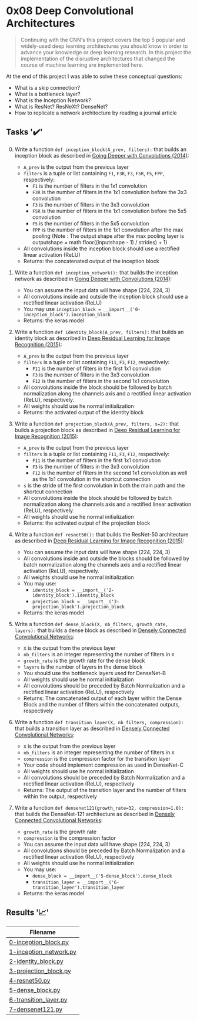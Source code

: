 # 0x08 Deep Convolutional Architectures

> Continuing with the CNN's this project covers the top 5 popular and widely-used deep learning architectures you should know in order to advance your knowledge or deep learning research. In this project the implementation of the disruptive architectures that changed the course of machine learning are implemented here.

At the end of this project I was able to solve these conceptual questions:

* What is a skip connection?
* What is a bottleneck layer?
* What is the Inception Network?
* What is ResNet? ResNeXt? DenseNet?
* How to replicate a network architecture by reading a journal article

## Tasks ':heavy_check_mark:'

0. Write a function `def inception_block(A_prev, filters):` that builds an inception block as described in [Going Deeper with Convolutions (2014)](https://arxiv.org/pdf/1409.4842.pdf):

    * `A_prev` is the output from the previous layer
    * `filters` is a tuple or list containing `F1`, `F3R`, `F3`, `F5R`, `F5`, `FPP`, respectively:
        * `F1` is the number of filters in the 1x1 convolution
        * `F3R` is the number of filters in the 1x1 convolution before the 3x3 convolution
        * `F3` is the number of filters in the 3x3 convolution
        * `F5R` is the number of filters in the 1x1 convolution before the 5x5 convolution
        * `F5` is the number of filters in the 5x5 convolution
        * `FPP` is the number of filters in the 1x1 convolution after the max pooling (Note : The output shape after the max pooling layer is outputshape = math.floor((inputshape - 1) / strides) + 1)
    * All convolutions inside the inception block should use a rectified linear activation (ReLU)
    * Returns: the concatenated output of the inception block

1. Write a function `def inception_network():` that builds the inception network as described in [Going Deeper with Convolutions (2014)](https://arxiv.org/pdf/1409.4842.pdf):

    * You can assume the input data will have shape (224, 224, 3)
    * All convolutions inside and outside the inception block should use a rectified linear activation (ReLU)
    * You may use `inception_block = __import__('0-inception_block').inception_block`
    * Returns: the keras model

2. Write a function `def identity_block(A_prev, filters):` that builds an identity block as described in [Deep Residual Learning for Image Recognition (2015)](https://arxiv.org/pdf/1512.03385.pdf):

    * `A_prev` is the output from the previous layer
    * `filters` is a tuple or list containing `F11`, `F3`, `F12`, respectively:
        * `F11` is the number of filters in the first 1x1 convolution
        * `F3` is the number of filters in the 3x3 convolution
        * `F12` is the number of filters in the second 1x1 convolution
    * All convolutions inside the block should be followed by batch normalization along the channels axis and a rectified linear activation (ReLU), respectively.
    * All weights should use he normal initialization
    * Returns: the activated output of the identity block

3. Write a function `def projection_block(A_prev, filters, s=2):` that builds a projection block as described in [Deep Residual Learning for Image Recognition (2015)](https://arxiv.org/pdf/1512.03385.pdf):

    * `A_prev` is the output from the previous layer
    * `filters` is a tuple or list containing `F11`, `F3`, `F12`, respectively:
        * `F11` is the number of filters in the first 1x1 convolution
        * `F3` is the number of filters in the 3x3 convolution
        * `F12` is the number of filters in the second 1x1 convolution as well as the 1x1 convolution in the shortcut connection
    * `s` is the stride of the first convolution in both the main path and the shortcut connection
    * All convolutions inside the block should be followed by batch normalization along the channels axis and a rectified linear activation (ReLU), respectively.
    * All weights should use he normal initialization
    * Returns: the activated output of the projection block

4. Write a function `def resnet50():` that builds the ResNet-50 architecture as described in [Deep Residual Learning for Image Recognition (2015)](https://arxiv.org/pdf/1512.03385.pdf):

    * You can assume the input data will have shape (224, 224, 3)
    * All convolutions inside and outside the blocks should be followed by batch normalization along the channels axis and a rectified linear activation (ReLU), respectively.
    * All weights should use he normal initialization
    * You may use:
        * `identity_block = __import__('2-identity_block').identity_block`
        * `projection_block = __import__('3-projection_block').projection_block`
    * Returns: the keras model

5. Write a function `def dense_block(X, nb_filters, growth_rate, layers):` that builds a dense block as described in [Densely Connected Convolutional Networks](https://arxiv.org/pdf/1608.06993.pdf):

    * `X` is the output from the previous layer
    * `nb_filters` is an integer representing the number of filters in `X`
    * `growth_rate` is the growth rate for the dense block
    * `layers` is the number of layers in the dense block
    * You should use the bottleneck layers used for DenseNet-B
    * All weights should use he normal initialization
    * All convolutions should be preceded by Batch Normalization and a rectified linear activation (ReLU), respectively
    * Returns: The concatenated output of each layer within the Dense Block and the number of filters within the concatenated outputs, respectively

6. Write a function `def transition_layer(X, nb_filters, compression):` that builds a transition layer as described in [Densely Connected Convolutional Networks](https://arxiv.org/pdf/1608.06993.pdf):

    * `X` is the output from the previous layer
    * `nb_filters` is an integer representing the number of filters in `X`
    * `compression` is the compression factor for the transition layer
    * Your code should implement compression as used in DenseNet-C
    * All weights should use he normal initialization
    * All convolutions should be preceded by Batch Normalization and a rectified linear activation (ReLU), respectively
    * Returns: The output of the transition layer and the number of filters within the output, respectively

7. Write a function `def densenet121(growth_rate=32, compression=1.0):` that builds the DenseNet-121 architecture as described in [Densely Connected Convolutional Networks](https://arxiv.org/pdf/1608.06993.pdf):

    * `growth_rate` is the growth rate
    * `compression` is the compression factor
    * You can assume the input data will have shape (224, 224, 3)
    * All convolutions should be preceded by Batch Normalization and a rectified linear activation (ReLU), respectively
    * All weights should use he normal initialization
    * You may use:
        * `dense_block = __import__('5-dense_block').dense_block`
        * `transition_layer = __import__('6-transition_layer').transition_layer`
    * Returns: the keras model

## Results ':chart_with_upwards_trend:'

| Filename |
| ------ |
| [0-inception_block.py](https://github.com/jhonaRiver/holbertonschool-machine_learning/blob/master/supervised_learning/0x08-deep_cnns/0-inception_block.py)|
| [1-inception_network.py](https://github.com/jhonaRiver/holbertonschool-machine_learning/blob/master/supervised_learning/0x08-deep_cnns/1-inception_network.py)|
| [2-identity_block.py](https://github.com/jhonaRiver/holbertonschool-machine_learning/blob/master/supervised_learning/0x08-deep_cnns/2-identity_block.py)|
| [3-projection_block.py](https://github.com/jhonaRiver/holbertonschool-machine_learning/blob/master/supervised_learning/0x08-deep_cnns/3-projection_block.py)|
| [4-resnet50.py](https://github.com/jhonaRiver/holbertonschool-machine_learning/blob/master/supervised_learning/0x08-deep_cnns/4-resnet50.py)|
| [5-dense_block.py](https://github.com/jhonaRiver/holbertonschool-machine_learning/blob/master/supervised_learning/0x08-deep_cnns/5-dense_block.py)|
| [6-transition_layer.py](https://github.com/jhonaRiver/holbertonschool-machine_learning/blob/master/supervised_learning/0x08-deep_cnns/6-transition_layer.py)|
| [7-densenet121.py](https://github.com/jhonaRiver/holbertonschool-machine_learning/blob/master/supervised_learning/0x08-deep_cnns/7-densenet121.py)|
